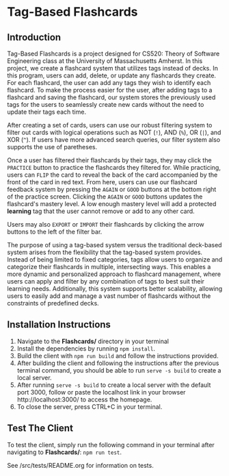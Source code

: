 # Tag-Based Flashcards

## Introduction

Tag-Based Flashcards is a project designed for CS520: Theory of Software Engineering class at the University of Massachusetts Amherst. In this project, we create a flashcard system that utilizes tags instead of decks.
In this program, users can add, delete, or update any flashcards they create. For each flashcard, the user can add any tags they wish to identify each flashcard. To make the process easier for the user, after adding tags to a flashcard and saving the flashcard, our system stores the previously used tags for the users to seamlessly create new cards without the need to update their tags each time.

After creating a set of cards, users can use our robust filtering system to filter out cards with logical operations such as NOT (`!`), AND (`%`), OR (`|`), and XOR (`^`). If users have more advanced search queries, our filter system also supports the use of paretheses.

Once a user has filtered their flashcards by their tags, they may click the `PRACTICE` button to practice the flashcards they filtered for. While practicing, users can `FLIP` the card to reveal the back of the card accompanied by the front of the card in red text. From here, users can use our flashcard feedback system by pressing the `AGAIN` or `GOOD` buttons at the bottom right of the practice screen. Clicking the `AGAIN` or `GOOD` buttons updates the flashcard's mastery level. A low enough mastery level will add a protected **learning** tag that the user cannot remove or add to any other card.

Users may also `EXPORT` or `IMPORT` their flashcards by clicking the arrow buttons to the left of the filter bar.

The purpose of using a tag-based system versus the traditional deck-based system arises from the flexibility that the tag-based system provides. Instead of being limited to fixed categories, tags allow users to organize and categorize their flashcards in multiple, intersecting ways. This enables a more dynamic and personalized approach to flashcard management, where users can apply and filter by any combination of tags to best suit their learning needs. Additionally, this system supports better scalability, allowing users to easily add and manage a vast number of flashcards without the constraints of predefined decks.

## Installation Instructions

1. Navigate to the **Flashcards/** directory in your terminal
2. Install the dependencies by running `npm install`.
3. Build the client with `npm run build` and follow the instructions provided.
4. After building the client and following the instructions after the previous terminal command, you should be able to run `serve -s build` to create a local server.
5. After running `serve -s build` to create a local server with the default port 3000, follow or paste the localhost link in your browser http://localhost:3000/ to access the homepage. 
6. To close the server, press CTRL+C in your terminal.

## Test The Client

To test the client, simply run the following command in your terminal after navigating to **Flashcards/**: `npm run test`.

See /src/tests/README.org for information on tests.
